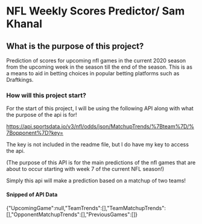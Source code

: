 # NFL Weekly Scores Predictor/ Sam Khanal
## What is the purpose of this project?
Prediction of scores for upcoming nfl games in the current 2020 season from the upcoming week in the season till the end of the season. This is as a means to aid in betting choices in popular betting platforms such as Draftkings.
### How will this project start?
For the start of this project, I will be using the following API along with what the purpose of the api is for!

https://api.sportsdata.io/v3/nfl/odds/json/MatchupTrends/%7Bteam%7D/%7Bopponent%7D?key=

The key is not included in the readme file, but I do have my key to access the api.

(The purpose of this API is for the main predictions of the nfl games that are about to occur starting with week 7 of the current NFL season!)

Simply this api will make a prediction based on a matchup of two teams!

#### Snipped of API Data
{"UpcomingGame":null,"TeamTrends":[],"TeamMatchupTrends":[],"OpponentMatchupTrends":[],"PreviousGames":[]}






